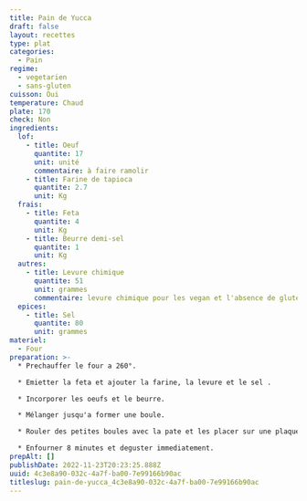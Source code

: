 ```yaml
---
title: Pain de Yucca
draft: false
layout: recettes
type: plat
categories:
  - Pain
regime:
  - vegetarien
  - sans-gluten
cuisson: Oui
temperature: Chaud
plate: 170
check: Non
ingredients:
  lof:
    - title: Oeuf
      quantite: 17
      unit: unité
      commentaire: à faire ramolir
    - title: Farine de tapioca
      quantite: 2.7
      unit: Kg
  frais:
    - title: Feta
      quantite: 4
      unit: Kg
    - title: Beurre demi-sel
      quantite: 1
      unit: Kg
  autres:
    - title: Levure chimique
      quantite: 51
      unit: grammes
      commentaire: levure chimique pour les vegan et l'absence de gluten...
  epices:
    - title: Sel
      quantite: 80
      unit: grammes
materiel:
  - Four
preparation: >-
  * Prechauffer le four a 260°.

  * Emietter la feta et ajouter la farine, la levure et le sel .

  * Incorporer les oeufs et le beurre.

  * Mélanger jusqu'a former une boule.

  * Rouler des petites boules avec la pate et les placer sur une plaque recouvert de papier sulfu.

  * Enfourner 8 minutes et deguster immediatement.
prepAlt: []
publishDate: 2022-11-23T20:23:25.888Z
uuid: 4c3e8a90-032c-4a7f-ba00-7e99166b90ac
titleslug: pain-de-yucca_4c3e8a90-032c-4a7f-ba00-7e99166b90ac
---
```


